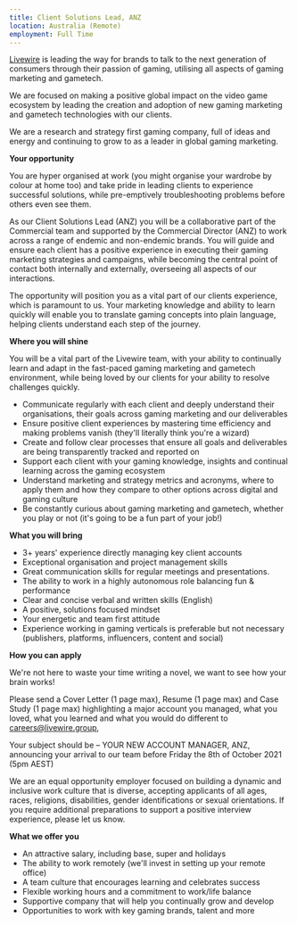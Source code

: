 ```yaml
---
title: Client Solutions Lead, ANZ
location: Australia (Remote)
employment: Full Time
---
```

[Livewire](https://livewire.group/) is leading the way for brands to talk to the next generation of consumers through their passion of gaming, utilising all aspects of gaming marketing and gametech.

We are focused on making a positive global impact on the video game ecosystem by leading the creation and adoption of new gaming marketing and gametech technologies with our clients.

We are a research and strategy first gaming company, full of ideas and energy and continuing to grow to as a leader in global gaming marketing.

**Your opportunity**

You are hyper organised at work (you might organise your wardrobe by colour at home too) and take pride in leading clients to experience successful solutions, while pre-emptively troubleshooting problems before others even see them.

As our Client Solutions Lead (ANZ) you will be a collaborative part of the Commercial team and supported by the Commercial Director (ANZ) to work across a range of endemic and non-endemic brands. You will guide and ensure each client has a positive experience in executing their gaming marketing strategies and campaigns, while becoming the central point of contact both internally and externally, overseeing all aspects of our interactions.

The opportunity will position you as a vital part of our clients experience, which is paramount to us. Your marketing knowledge and ability to learn quickly will enable you to translate gaming concepts into plain language, helping clients understand each step of the journey.

**Where you will shine**

You will be a vital part of the Livewire team, with your ability to continually learn and adapt in the fast-paced gaming marketing and gametech environment, while being loved by our clients for your ability to resolve challenges quickly.

* Communicate regularly with each client and deeply understand their organisations, their goals across gaming marketing and our deliverables
* Ensure positive client experiences by mastering time efficiency and making problems vanish (they'll literally think you're a wizard)
* Create and follow clear processes that ensure all goals and deliverables are being transparently tracked and reported on
* Support each client with your gaming knowledge, insights and continual learning across the gaming ecosystem
* Understand marketing and strategy metrics and acronyms, where to apply them and how they compare to other options across digital and gaming culture
* Be constantly curious about gaming marketing and gametech, whether you play or not (it's going to be a fun part of your job!)

**What you will bring**

* 3+ years' experience directly managing key client accounts
* Exceptional organisation and project management skills
* Great communication skills for regular meetings and presentations.
* The ability to work in a highly autonomous role balancing fun & performance
* Clear and concise verbal and written skills (English)
* A positive, solutions focused mindset
* Your energetic and team first attitude
* Experience working in gaming verticals is preferable but not necessary (publishers, platforms, influencers, content and social)

**How you can apply**

We're not here to waste your time writing a novel, we want to see how your brain works!

Please send a Cover Letter (1 page max), Resume (1 page max) and Case Study (1 page max) highlighting a major account you managed, what you loved, what you learned and what you would do different to [careers@livewire.group](mailto:careers@livewire.group),

Your subject should be – YOUR NEW ACCOUNT MANAGER, ANZ, announcing your arrival to our team before Friday the 8th of October 2021 (5pm AEST)

We are an equal opportunity employer focused on building a dynamic and inclusive work culture that is diverse, accepting applicants of all ages, races, religions, disabilities, gender identifications or sexual orientations. If you require additional preparations to support a positive interview experience, please let us know.

**What we offer you**

* An attractive salary, including base, super and holidays
* The ability to work remotely (we'll invest in setting up your remote office)
* A team culture that encourages learning and celebrates success
* Flexible working hours and a commitment to work/life balance
* Supportive company that will help you continually grow and develop
* Opportunities to work with key gaming brands, talent and more